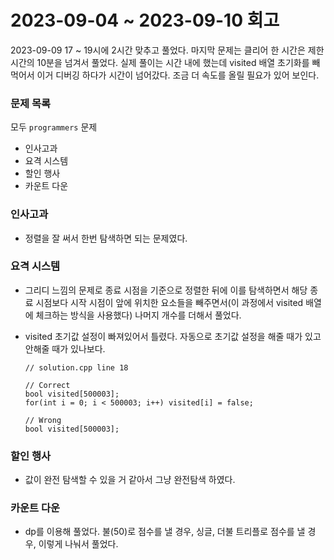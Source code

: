 # 2023-09-04 ~ 2023-09-10 회고

2023-09-09 17 ~ 19시에 2시간 맞추고 풀었다. 마지막 문제는 클리어 한 시간은 제한 시간의 10분을 넘겨서 풀었다. 실제 풀이는 시간 내에 했는데 visited 배열 초기화를 빼먹어서 이거 디버깅 하다가 시간이 넘어갔다. 조금 더 속도를 올릴 필요가 있어 보인다.

### 문제 목록

모두 `programmers` 문제

- 인사고과
- 요격 시스템
- 할인 행사
- 카운트 다운

### 인사고과

- 정렬을 잘 써서 한번 탐색하면 되는 문제였다.

### 요격 시스템

- 그리디 느낌의 문제로 종료 시점을 기준으로 정렬한 뒤에 이를 탐색하면서 해당 종료 시점보다 시작 시점이 앞에 위치한 요소들을 빼주면서(이 과정에서 visited 배열에 체크하는 방식을 사용했다) 나머지 개수를 더해서 풀었다.
- visited 초기값 설정이 빠져있어서 틀렸다. 자동으로 초기값 설정을 해줄 때가 있고 안해줄 때가 있나보다.

  ```
  // solution.cpp line 18

  // Correct
  bool visited[500003];
  for(int i = 0; i < 500003; i++) visited[i] = false;

  // Wrong
  bool visited[500003];
  ```

### 할인 행사

- 값이 완전 탐색할 수 있을 거 같아서 그냥 완전탐색 하였다.

### 카운트 다운

- dp를 이용해 풀었다. 불(50)로 점수를 낼 경우, 싱글, 더불 트리플로 점수를 낼 경우, 이렇게 나눠서 풀었다.
